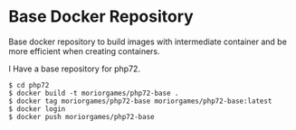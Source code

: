 Base Docker Repository
======================

Base docker repository to build images with intermediate container and be more efficient when creating containers.

I Have a base repository for php72.

```
$ cd php72
$ docker build -t moriorgames/php72-base .
$ docker tag moriorgames/php72-base moriorgames/php72-base:latest
$ docker login
$ docker push moriorgames/php72-base
```
